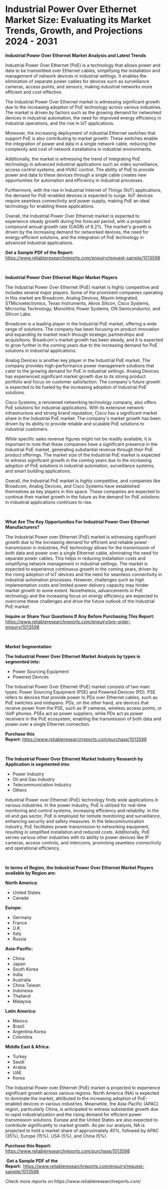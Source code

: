 <p><h1>Industrial Power Over Ethernet Market Size: Evaluating its Market Trends, Growth, and Projections 2024 - 2031</h1></p><p><strong>Industrial Power Over Ethernet Market Analysis and Latest Trends</strong></p>
<p><p>Industrial Power Over Ethernet (PoE) is a technology that allows power and data to be transmitted over Ethernet cables, simplifying the installation and management of network devices in industrial settings. It enables the elimination of separate power cables for devices such as surveillance cameras, access points, and sensors, making industrial networks more efficient and cost-effective.</p><p>The Industrial Power Over Ethernet market is witnessing significant growth due to the increasing adoption of PoE technology across various industries. The market is driven by factors such as the growing demand for networked devices in industrial automation, the need for improved energy efficiency in industrial operations, and the rise in IoT applications.</p><p>Moreover, the increasing deployment of industrial Ethernet switches that support PoE is also contributing to market growth. These switches enable the integration of power and data in a single network cable, reducing the complexity and cost of network installations in industrial environments.</p><p>Additionally, the market is witnessing the trend of integrating PoE technology in advanced industrial applications such as video surveillance, access control systems, and HVAC control. The ability of PoE to provide power and data to these devices through a single cable creates new opportunities for automation and efficiency in industrial processes.</p><p>Furthermore, with the rise in Industrial Internet of Things (IIoT) applications, the demand for PoE-enabled devices is expected to surge. IIoT devices require seamless connectivity and power supply, making PoE an ideal technology for enabling these applications.</p><p>Overall, the Industrial Power Over Ethernet market is expected to experience steady growth during the forecast period, with a projected compound annual growth rate (CAGR) of 6.2%. The market's growth is driven by the increasing demand for networked devices, the need for energy-efficient solutions, and the integration of PoE technology in advanced industrial applications.</p></p>
<p><strong>Get a Sample PDF of the Report:&nbsp;</strong> <a href="https://www.reliableresearchreports.com/enquiry/request-sample/1013598">https://www.reliableresearchreports.com/enquiry/request-sample/1013598</a></p>
<p>&nbsp;</p>
<p><strong>Industrial Power Over Ethernet Major Market Players</strong></p>
<p><p>The Industrial Power Over Ethernet (PoE) market is highly competitive and includes several major players. Some of the prominent companies operating in this market are Broadcom, Analog Devices, Maxim Integrated, STMicroelectronics, Texas Instruments, Akros Silicon, Cisco Systems, Microchip Technology, Monolithic Power Systems, ON Semiconductor, and Silicon Labs.</p><p>Broadcom is a leading player in the Industrial PoE market, offering a wide range of solutions. The company has been focusing on product innovation and expanding its market reach through strategic partnerships and acquisitions. Broadcom's market growth has been steady, and it is expected to grow further in the coming years due to the increasing demand for PoE solutions in industrial applications.</p><p>Analog Devices is another key player in the Industrial PoE market. The company provides high-performance power management solutions that cater to the growing demand for PoE in industrial settings. Analog Devices has experienced significant market growth due to its strong product portfolio and focus on customer satisfaction. The company's future growth is expected to be fueled by the increasing adoption of Industrial PoE solutions.</p><p>Cisco Systems, a renowned networking technology company, also offers PoE solutions for industrial applications. With its extensive network infrastructure and strong brand reputation, Cisco has a significant market share in the Industrial PoE market. The company's market growth has been driven by its ability to provide reliable and scalable PoE solutions to industrial customers.</p><p>While specific sales revenue figures might not be readily available, it is important to note that these companies have a significant presence in the Industrial PoE market, generating substantial revenue through their PoE product offerings. The market size of the Industrial PoE market is expected to witness significant growth in the coming years due to the increasing adoption of PoE solutions in industrial automation, surveillance systems, and smart building applications.</p><p>Overall, the Industrial PoE market is highly competitive, and companies like Broadcom, Analog Devices, and Cisco Systems have established themselves as key players in this space. These companies are expected to continue their market growth in the future as the demand for PoE solutions in industrial applications continues to rise.</p></p>
<p>&nbsp;</p>
<p><strong>What Are The Key Opportunities For Industrial Power Over Ethernet Manufacturers?</strong></p>
<p><p>The Industrial Power over Ethernet (PoE) market is witnessing significant growth due to the increasing demand for efficient and reliable power transmission in industries. PoE technology allows for the transmission of both data and power over a single Ethernet cable, eliminating the need for separate power cables. This helps in reducing installation costs and simplifying network management in industrial settings. The market is expected to experience continuous growth in the coming years, driven by the rising adoption of IoT devices and the need for seamless connectivity in industrial automation processes. However, challenges such as high implementation costs and limited power delivery capacity may hinder market growth to some extent. Nonetheless, advancements in PoE technology and the increasing focus on energy efficiency are expected to overcome these challenges and drive the future outlook of the Industrial PoE market.</p></p>
<p><strong>Inquire or Share Your Questions If Any Before Purchasing This Report:</strong> <a href="https://www.reliableresearchreports.com/enquiry/pre-order-enquiry/1013598">https://www.reliableresearchreports.com/enquiry/pre-order-enquiry/1013598</a></p>
<p>&nbsp;</p>
<p><strong>Market Segmentation</strong></p>
<p><strong>The Industrial Power Over Ethernet Market Analysis by types is segmented into:</strong></p>
<p><ul><li>Power Sourcing Equipment</li><li>Powered Devices</li></ul></p>
<p><p>The Industrial Power Over Ethernet (PoE) market consists of two main types: Power Sourcing Equipment (PSE) and Powered Devices (PD). PSE refers to devices that provide power to PDs over Ethernet cables, such as PoE switches and midspans. PDs, on the other hand, are devices that receive power from the PSE, such as IP cameras, wireless access points, or VoIP phones. PSEs act as power suppliers, while PDs act as power receivers in the PoE ecosystem, enabling the transmission of both data and power over a single Ethernet connection.</p></p>
<p><strong>Purchase this Report:&nbsp;</strong><a href="https://www.reliableresearchreports.com/purchase/1013598">https://www.reliableresearchreports.com/purchase/1013598</a></p>
<p>&nbsp;</p>
<p><strong>The Industrial Power Over Ethernet Market Industry Research by Application is segmented into:</strong></p>
<p><ul><li>Power Industry</li><li>Oil and Gas Industry</li><li>Telecommunication Industry</li><li>Others</li></ul></p>
<p><p>Industrial Power over Ethernet (PoE) technology finds wide applications in various industries. In the power industry, PoE is utilized for real-time monitoring and control systems, increasing efficiency and reliability. In the oil and gas sector, PoE is employed for remote monitoring and surveillance, enhancing security and safety measures. In the telecommunication industry, PoE facilitates power transmission to networking equipment, resulting in simplified installation and reduced costs. Additionally, PoE serves various other industries with its ability to power devices like IP cameras, access controls, and intercoms, promoting seamless connectivity and operational efficiency.</p></p>
<p>&nbsp;</p>
<p><strong>In terms of Region, the Industrial Power Over Ethernet Market Players available by Region are:</strong></p>
<p>
    <p> <strong> North America: </strong>
        <ul>
            <li>United States</li>
            <li>Canada</li>
        </ul>
        </p> 
    <p> <strong> Europe: </strong>
        <ul>
            <li>Germany</li>
            <li>France</li>
            <li>U.K.</li>
            <li>Italy</li>
            <li>Russia</li>
        </ul>
        </p> 
    <p> <strong> Asia-Pacific: </strong>
        <ul>
            <li>China</li>
            <li>Japan</li>
            <li>South Korea</li>
            <li>India</li>
            <li>Australia</li>
            <li>China Taiwan</li>
            <li>Indonesia</li>
            <li>Thailand</li>
            <li>Malaysia</li>
        </ul>
        </p> 
    <p> <strong> Latin America: </strong>
        <ul>
            <li>Mexico</li>
            <li>Brazil</li>
            <li>Argentina Korea</li>
            <li>Colombia</li>
        </ul>
        </p> 
    <p> <strong> Middle East & Africa: </strong>
        <ul>
            <li>Turkey</li>
            <li>Saudi</li>
            <li>Arabia</li>
            <li>UAE</li>
            <li>Korea</li>
        </ul>
    </p>
    </p>
<p><p>The Industrial Power over Ethernet (PoE) market is projected to experience significant growth across various regions. North America (NA) is expected to dominate the market, attributed to the increasing adoption of PoE-enabled devices in various industries. Meanwhile, the Asia-Pacific (APAC) region, particularly China, is anticipated to witness substantial growth due to rapid industrialization and the rising demand for efficient power transmission solutions. Europe and the United States are also expected to contribute significantly to market growth. As per our analysis, NA is projected to hold a market share of approximately 40%, followed by APAC (35%), Europe (15%), USA (5%), and China (5%).</p></p>
<p><strong>Purchase this Report: </strong><a href="https://www.reliableresearchreports.com/purchase/1013598">https://www.reliableresearchreports.com/purchase/1013598</a></p>
<p>&nbsp;<strong>Get a Sample PDF of the Report:&nbsp;&nbsp;</strong><a href="https://www.reliableresearchreports.com/enquiry/request-sample/1013598">https://www.reliableresearchreports.com/enquiry/request-sample/1013598</a></p>
<p><strong></strong></p>
<p>Check more reports on https://www.reliableresearchreports.com/</p>